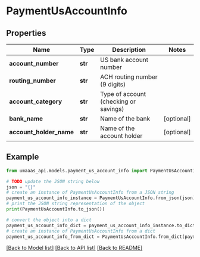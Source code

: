 # PaymentUsAccountInfo


## Properties

Name | Type | Description | Notes
------------ | ------------- | ------------- | -------------
**account_number** | **str** | US bank account number | 
**routing_number** | **str** | ACH routing number (9 digits) | 
**account_category** | **str** | Type of account (checking or savings) | 
**bank_name** | **str** | Name of the bank | [optional] 
**account_holder_name** | **str** | Name of the account holder | [optional] 

## Example

```python
from umaaas_api.models.payment_us_account_info import PaymentUsAccountInfo

# TODO update the JSON string below
json = "{}"
# create an instance of PaymentUsAccountInfo from a JSON string
payment_us_account_info_instance = PaymentUsAccountInfo.from_json(json)
# print the JSON string representation of the object
print(PaymentUsAccountInfo.to_json())

# convert the object into a dict
payment_us_account_info_dict = payment_us_account_info_instance.to_dict()
# create an instance of PaymentUsAccountInfo from a dict
payment_us_account_info_from_dict = PaymentUsAccountInfo.from_dict(payment_us_account_info_dict)
```
[[Back to Model list]](../README.md#documentation-for-models) [[Back to API list]](../README.md#documentation-for-api-endpoints) [[Back to README]](../README.md)


